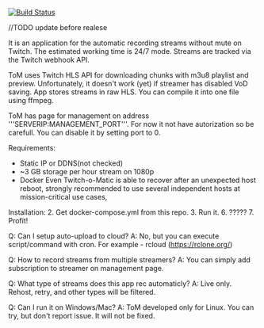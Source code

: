 [![Build Status](https://travis-ci.org/pingwinno/Twitch-o-matic.svg?branch=test)](https://travis-ci.org/pingwinno/Twitch-o-matic)

//TODO update before realese

It is an application for the automatic recording streams without mute on Twitch. The estimated working time is 24/7  mode. Streams are tracked via the Twitch webhook API.

ToM uses Twitch HLS API for downloading chunks with m3u8 playlist and preview. Unfortunately, it doesn't work (yet) if streamer has disabled VoD saving. App stores streams in raw HLS. You can compile it into one file using ffmpeg. 

ToM has page for management on address '''SERVERIP:MANAGEMENT_PORT'''. For now it not have autorization so be carefull. You can disable it by setting port to 0.

Requirements:
* Static IP or DDNS(not checked)
* ~3 GB storage per hour stream on 1080p
* Docker
Even Twitch-o-Matic is able to recover after an unexpected host reboot, strongly recommended to use several independent hosts at mission-critical use cases,

Installation:
2. Get docker-compose.yml from this repo.
3. Run it.
6. ?????
7. Profit!

Q: Can I setup auto-upload to cloud?
А: No, but you can execute script/command with cron.
For example - rcloud (https://rclone.org/)

Q: How to record streams from multiple streamers?
А: You can simply add subscription to streamer on management page.

Q: What type of streams does this app rec automaticly?
A: Live only. Rehost, retry, and other types will be filtered.

Q: Can I run it on Windows/Mac?
A: ToM developed only for Linux. You can try, but don't report issue. It will not be fixed.
